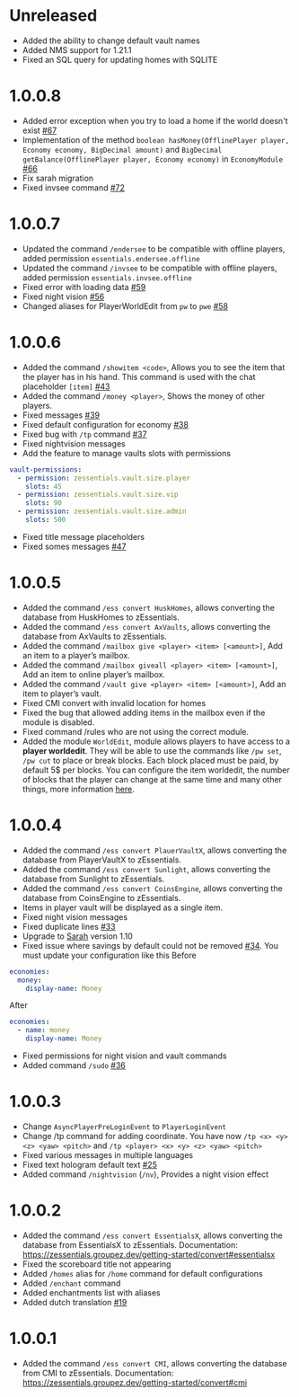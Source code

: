# Unreleased

- Added the ability to change default vault names
- Added NMS support for 1.21.1
- Fixed an SQL query for updating homes with SQLITE

# 1.0.0.8

- Added error exception when you try to load a home if the world doesn't exist [#67](https://github.com/Maxlego08/zEssentials/issues/67)
- Implementation of the method ``boolean hasMoney(OfflinePlayer player, Economy economy, BigDecimal amount)`` and `BigDecimal getBalance(OfflinePlayer player, Economy economy)` in `EconomyModule` [#66](https://github.com/Maxlego08/zEssentials/issues/66)
- Fix sarah migration
- Fixed invsee command [#72](https://github.com/Maxlego08/zEssentials/issues/72)

# 1.0.0.7

- Updated the command `/endersee` to be compatible with offline players, added permission `essentials.endersee.offline`
- Updated the command `/invsee` to be compatible with offline players, added permission `essentials.invsee.offline`
- Fixed error with loading data [#59](https://github.com/Maxlego08/zEssentials/issues/59)
- Fixed night vision [#56](https://github.com/Maxlego08/zEssentials/issues/56)
- Changed aliases for PlayerWorldEdit from `pw` to `pwe` [#58](https://github.com/Maxlego08/zEssentials/issues/58)

# 1.0.0.6

- Added the command ``/showitem <code>``, Allows you to see the item that the player has in his hand. This command is used with the chat placeholder `[item]` [#43](https://github.com/Maxlego08/zEssentials/issues/43)
- Added the command ``/money <player>``, Shows the money of other players.
- Fixed messages [#39](https://github.com/Maxlego08/zEssentials/issues/39)
- Fixed default configuration for economy [#38](https://github.com/Maxlego08/zEssentials/issues/38)
- Fixed bug with ``/tp`` command [#37](https://github.com/Maxlego08/zEssentials/issues/37)
- Fixed nightvision messages
- Add the feature to manage vaults slots with permissions
```yaml
vault-permissions:
  - permission: zessentials.vault.size.player
    slots: 45
  - permission: zessentials.vault.size.vip
    slots: 90
  - permission: zessentials.vault.size.admin
    slots: 500
```
- Fixed title message placeholders
- Fixed somes messages [#47](https://github.com/Maxlego08/zEssentials/issues/47)

# 1.0.0.5

- Added the command `/ess convert HuskHomes`, allows converting the database from HuskHomes to zEssentials.
- Added the command `/ess convert AxVaults`, allows converting the database from AxVaults to zEssentials.
- Added the command `/mailbox give <player> <item> [<amount>]`, Add an item to a player’s mailbox.
- Added the command `/mailbox giveall <player> <item> [<amount>]`, Add an item to online player’s mailbox.
- Added the command `/vault give <player> <item> [<amount>]`, Add an item to player’s vault.
- Fixed CMI convert with invalid location for homes
- Fixed the bug that allowed adding items in the mailbox even if the module is disabled.
- Fixed command /rules who are not using the correct module.
- Added the module `WorldEdit`, module allows players to have access to a **player worldedit**. They will be able to use the commands like `/pw set`, `/pw cut` to place or break blocks. Each block placed must be paid, by default 5$ per blocks. You can configure the item worldedit, the number of blocks that the player can change at the same time and many other things, more information [here](https://zessentials.groupez.dev/modules/worldedit).

# 1.0.0.4

- Added the command `/ess convert PlauerVaultX`, allows converting the database from PlayerVaultX to zEssentials.
- Added the command `/ess convert Sunlight`, allows converting the database from Sunlight to zEssentials.
- Added the command `/ess convert CoinsEngine`, allows converting the database from CoinsEngine to zEssentials.
- Items in player vault will be displayed as a single item.
- Fixed night vision messages
- Fixed duplicate lines [#33](https://github.com/Maxlego08/zEssentials/issues/33) 
- Upgrade to [Sarah](https://github.com/Maxlego08/Sarah/) version 1.10
- Fixed issue where savings by default could not be removed [#34](https://github.com/Maxlego08/zEssentials/issues/34). You must update your configuration like this
Before
````yaml
economies:
  money:
    display-name: Money
````
After
````yaml
economies:
  - name: money
    display-name: Money
````
- Fixed permissions for night vision and vault commands
- Added command ``/sudo`` [#36](https://github.com/Maxlego08/zEssentials/issues/36)

# 1.0.0.3

- Change ``AsyncPlayerPreLoginEvent`` to ``PlayerLoginEvent``
- Change /tp command for adding coordinate. You have now ``/tp <x> <y> <z> <yaw> <pitch>`` and ``/tp <player> <x> <y> <z> <yaw> <pitch>``
- Fixed various messages in multiple languages
- Fixed text hologram default text [#25](https://github.com/Maxlego08/zEssentials/issues/25)
- Added command ``/nightvision`` (`/nv`), Provides a night vision effect

# 1.0.0.2

- Added the command `/ess convert EssentialsX`, allows converting the database from EssentialsX to zEssentials.
  Documentation: https://zessentials.groupez.dev/getting-started/convert#essentialsx
- Fixed the scoreboard title not appearing
- Added `/homes` alias for `/home` command for default configurations
- Added `/enchant` command
- Added enchantments list with aliases
- Added dutch translation [#19](https://github.com/Maxlego08/zEssentials/pull/19)

# 1.0.0.1

- Added the command `/ess convert CMI`, allows converting the database from CMI to zEssentials.
Documentation: https://zessentials.groupez.dev/getting-started/convert#cmi